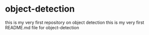 # object-detection
this is my very first repository on object detection
this is my very first README.md file for object-detection

